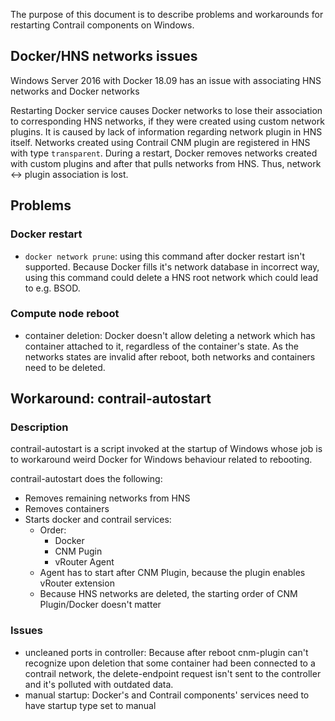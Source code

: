 The purpose of this document is to describe problems and workarounds for restarting Contrail components on Windows.

## Docker/HNS networks issues

Windows Server 2016 with Docker 18.09 has an issue with associating HNS networks and Docker networks

Restarting Docker service causes Docker networks to lose their association to corresponding HNS networks, if they were created using custom network plugins.
It is caused by lack of information regarding network plugin in HNS itself.
Networks created using Contrail CNM plugin are registered in HNS with type `transparent`.
During a restart, Docker removes networks created with custom plugins and after that pulls networks from HNS.
Thus, network <-> plugin association is lost.

## Problems

### Docker restart

- `docker network prune`: using this command after docker restart isn't supported.
 Because Docker fills it's network database in incorrect way,
 using this command could delete a HNS root network which could lead to e.g. BSOD.

### Compute node reboot

- container deletion: Docker doesn't allow deleting a network which has container attached to it, regardless of the container's state.
 As the networks states are invalid after reboot, both networks and containers need to be deleted.

## Workaround: contrail-autostart

### Description

contrail-autostart is a script invoked at the startup of Windows whose job is to workaround weird Docker for Windows behaviour related to rebooting.

contrail-autostart does the following:

- Removes remaining networks from HNS
- Removes containers
- Starts docker and contrail services:
    - Order:
        - Docker
        - CNM Pugin
        - vRouter Agent
    - Agent has to start after CNM Plugin, because the plugin enables vRouter extension
    - Because HNS networks are deleted, the starting order of CNM Plugin/Docker doesn't matter

### Issues

- uncleaned ports in controller: Because after reboot cnm-plugin can't recognize upon deletion that some container had been connected to a contrail network,
 the delete-endpoint request isn't sent to the controller and it's polluted with outdated data.
- manual startup: Docker's and Contrail components' services need to have startup type set to manual
